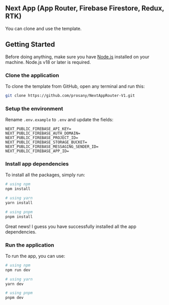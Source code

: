 ## Next App (App Router, Firebase Firestore, Redux, RTK)

You can clone and use the template.

## Getting Started
Before doing anything, make sure you have [Node.js](https://nodejs.org/en/download) installed on your machine. Node.js v18 or later is required.

### Clone the application
To clone the template from GitHub, open any terminal and run this:

```bash
git clone https://github.com/prosany/NextAppRouter-V1.git
```

### Setup the environment
Rename `.env.example` to `.env` and update the fields:

```
NEXT_PUBLIC_FIREBASE_API_KEY=
NEXT_PUBLIC_FIREBASE_AUTH_DOMAIN=
NEXT_PUBLIC_FIREBASE_PROJECT_ID=
NEXT_PUBLIC_FIREBASE_STORAGE_BUCKET=
NEXT_PUBLIC_FIREBASE_MESSAGING_SENDER_ID=
NEXT_PUBLIC_FIREBASE_APP_ID=
```

### Install app dependencies
To install all the packages, simply run:

```bash
# using npm
npm install

# using yarn
yarn install

# using pnpm
pnpm install
```

Great news! I guess you have successfully installed all the app dependencies.

### Run the application
To run the app, you can use:

```bash
# using npm
npm run dev

# using yarn
yarn dev

# using pnpm
pnpm dev
```